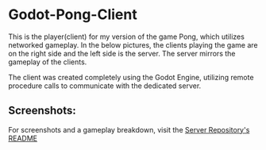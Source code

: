 # Godot-Pong-Client
This is the player(client) for my version of the game Pong, which utilizes networked gameplay.  In the below pictures, the clients playing the game are on the right side and the left side is the server.  The server mirrors the gameplay of the clients.

The client was created completely using the Godot Engine, utilizing remote procedure calls to communicate with the dedicated server.

## Screenshots:

For screenshots and a gameplay breakdown, visit the [Server Repository's README](https://github.com/Austinmack-dev/Godot-Pong-Server/blob/master/README.md)
